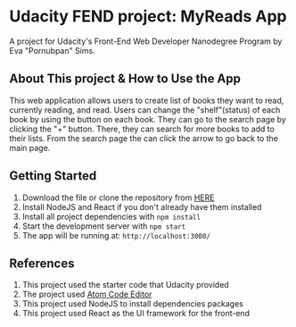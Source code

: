 # Udacity FEND project: MyReads App
A project for Udacity's Front-End Web Developer Nanodegree Program by Eva "Pornubpan" Sims.

## About This project & How to Use the App
This web application allows users to create list of books they want to read, currently reading, and read. Users can change the "shelf"(status) of each book by using the button on each book. They can go to the search page by clicking the "+" button. There, they can search for more books to add to their lists. From the search page the can click the arrow to go back to the main page.

## Getting Started
1. Download the file or clone the repository from  [HERE](https://github.com/whanipoo/reactnd-project-myreads-starter)
2. Install NodeJS and React if you don't already have them installed
3. Install all project dependencies with `npm install`
4. Start the development server with `npm start`
5. The app will be running at: `http://localhost:3000/`

## References
1. This project used the starter code that Udacity provided
2. The project used [Atom Code Editor](https://atom.io/)
3. This project used NodeJS to install dependencies packages
4. This project used React as the UI framework for the front-end
